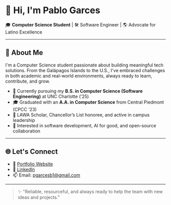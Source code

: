 # 👋 Hi, I'm Pablo Garces

🎓 **Computer Science Student** | 🛠️ Software Engineer | 🌎 Advocate for Latino Excellence

---

## 💼 About Me

I'm a Computer Science student passionate about building meaningful tech solutions. From the Galápagos Islands to the U.S., I've embraced challenges in both academic and real-world environments, always ready to learn, contribute, and grow.

- 📍 Currently pursuing my **B.S. in Computer Science (Software Engineering)** at UNC Charlotte (’25)
- 🎓 Graduated with an **A.A. in Computer Science** from Central Piedmont (CPCC ’23)
- 🧠 LAWA Scholar, Chancellor’s List honoree, and active in campus leadership
- 🌱 Interested in software development, AI for good, and open-source collaboration

---

## 🌐 Let's Connect

- 🔗 [Portfolio Website](https://react-portfolio-alpha-gray.vercel.app)
- 💼 [LinkedIn](https://www.linkedin.com/in/pablogarces5)
- 📫 Email: pgarcesb1@gmail.com

---

> ✨ "Reliable, resourceful, and always ready to help the team with new ideas and projects."

